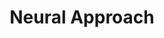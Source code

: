 ---
types: "word"

title: "Neural Approach"

categories: ['']

tags: ['Neural', 'Approach']

arabic: ['النهج العصبي']

publishers: ['خوارزميات الذكاء الاصطناعي في تحليل النص العربي']

types: "word"

slug: ""
---
